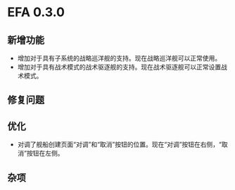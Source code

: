 # EFA 0.3.0

## 新增功能

- 增加对于具有子系统的战略巡洋舰的支持。现在战略巡洋舰可以正常使用。
- 增加对于具有战术模式的战术驱逐舰的支持。现在战术驱逐舰可以正常设置战术模式。

## 修复问题

## 优化

- 对调了舰船创建页面“对调”和“取消”按钮的位置。现在“对调”按钮在右侧，“取消”按钮在左侧。

## 杂项
